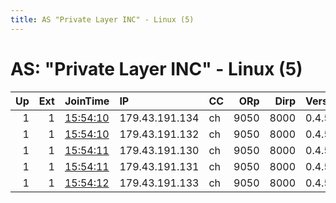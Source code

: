 ```yaml
---
title: AS "Private Layer INC" - Linux (5)
---
```


# AS: "Private Layer INC" - Linux (5)

|   Up |   Ext | JoinTime                                                                                            | IP             | CC   |   ORp |   Dirp | Version   | Contact                  | Nickname   |   eFamMembers |
|-----:|------:|:----------------------------------------------------------------------------------------------------|:---------------|:-----|------:|-------:|:----------|:-------------------------|:-----------|--------------:|
|    1 |     1 | [15:54:10](https://metrics.torproject.org/rs.html#details/0D06103F4D33E5EBFB6DC8A18A14A92763520C69) | 179.43.191.134 | ch   |  9050 |   8000 | 0.4.5.9   | torguards@protonmail.com | epsilon    |             5 |
|    1 |     1 | [15:54:10](https://metrics.torproject.org/rs.html#details/B703AFBF20CF0D34F2E4EBADB461D82721C1359E) | 179.43.191.132 | ch   |  9050 |   8000 | 0.4.5.9   | torguards@protonmail.com | delta      |             5 |
|    1 |     1 | [15:54:11](https://metrics.torproject.org/rs.html#details/AB52817BD5418DDC843B7A195C1482FD1439387F) | 179.43.191.130 | ch   |  9050 |   8000 | 0.4.5.9   | torguards@protonmail.com | alpha      |             5 |
|    1 |     1 | [15:54:11](https://metrics.torproject.org/rs.html#details/ADF1E61D2F44277DB180CC6349E161BC8AF1729E) | 179.43.191.131 | ch   |  9050 |   8000 | 0.4.5.9   | torguards@protonmail.com | beta       |             5 |
|    1 |     1 | [15:54:12](https://metrics.torproject.org/rs.html#details/7CBD368934453D7480CAD9D2F85D3313231C663F) | 179.43.191.133 | ch   |  9050 |   8000 | 0.4.5.9   | torguards@protonmail.com | gamma      |             5 |
